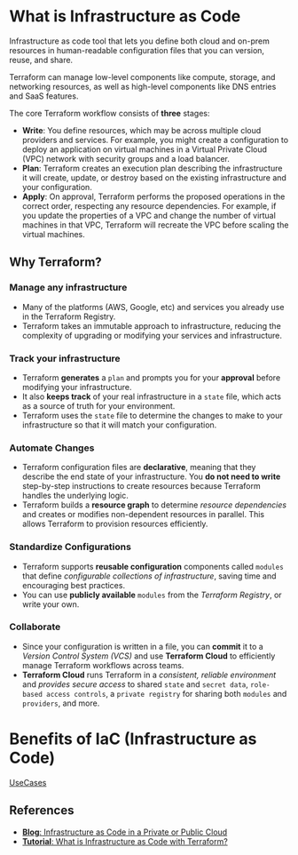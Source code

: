 # What is Infrastructure as Code
Infrastructure as code tool that lets you define both cloud and on-prem resources in human-readable configuration files that you can version, reuse, and share.

Terraform can manage low-level components like compute, storage, and networking resources, as well as high-level components like DNS entries and SaaS features.

The core Terraform workflow consists of **three** stages:

- **Write**: You define resources, which may be across multiple cloud providers and services. For example, you might create a configuration to deploy an application on virtual machines in a Virtual Private Cloud (VPC) network with security groups and a load balancer.
- **Plan**: Terraform creates an execution plan describing the infrastructure it will create, update, or destroy based on the existing infrastructure and your configuration.
- **Apply**: On approval, Terraform performs the proposed operations in the correct order, respecting any resource dependencies. For example, if you update the properties of a VPC and change the number of virtual machines in that VPC, Terraform will recreate the VPC before scaling the virtual machines.

## Why Terraform?
### Manage any infrastructure
- Many of the platforms (AWS, Google, etc) and services you already use in the Terraform Registry.
- Terraform takes an immutable approach to infrastructure, reducing the complexity of upgrading or modifying your services and infrastructure.

### Track your infrastructure
- Terraform **generates** a `plan` and prompts you for your **approval** before modifying your infrastructure. 
- It also **keeps track** of your real infrastructure in a `state` file, which acts as a source of truth for your environment. 
- Terraform uses the `state` file to determine the changes to make to your infrastructure so that it will match your configuration.

### Automate Changes
- Terraform configuration files are **declarative**, meaning that they describe the end state of your infrastructure. You **do not need to write** step-by-step instructions to create resources because Terraform handles the underlying logic.
- Terraform builds a **resource graph** to determine _resource dependencies_ and creates or modifies non-dependent resources in parallel. This allows Terraform to provision resources efficiently.

### Standardize Configurations
- Terraform supports **reusable configuration** components called `modules` that define _configurable collections of infrastructure_, saving time and encouraging best practices. 
- You can use **publicly available** `modules` from the _Terraform Registry_, or write your own.

### Collaborate
- Since your configuration is written in a file, you can **commit** it to a _Version Control System (VCS)_ and use **Terraform Cloud** to efficiently manage Terraform workflows across teams.
- **Terraform Cloud** runs Terraform in a _consistent, reliable environment_ and _provides secure access_ to shared `state` and `secret data`, `role-based access controls`, a `private registry` for sharing both `modules` and `providers`, and more.

# Benefits of IaC (Infrastructure as Code)
[UseCases](https://developer.hashicorp.com/terraform/intro/use-cases)

## References
- [**Blog**: Infrastructure as Code in a Private or Public Cloud](https://www.hashicorp.com/blog/infrastructure-as-code-in-a-private-or-public-cloud)
- [**Tutorial**: What is Infrastructure as Code with Terraform?](https://developer.hashicorp.com/terraform/tutorials/aws-get-started/infrastructure-as-code)